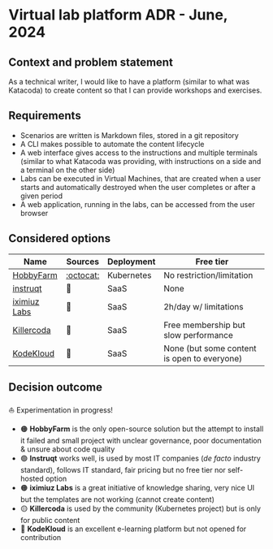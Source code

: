 # Virtual lab platform ADR - June, 2024

## Context and problem statement

As a technical writer, I would like to have a platform (similar to what was Katacoda) to create content so that I can provide workshops and exercises.

## Requirements

* Scenarios are written is Markdown files, stored in a git repository
* A CLI makes possible to automate the content lifecycle
* A web interface gives access to the instructions and multiple terminals (similar to what Katacoda was providing, with instructions on a side and a terminal on the other side)
* Labs can be executed in Virtual Machines, that are created when a user starts and automatically destroyed when the user completes or after a given period
* A web application, running in the labs, can be accessed from the user browser

## Considered options

Name                                       | Sources                                   | Deployment | Free tier
-------------------------------------------|-------------------------------------------|------------|--------------------------------------------
[HobbyFarm](https://github.com/hobbyfarm)  | [:octocat:](https://github.com/hobbyfarm) | Kubernetes | No restriction/limitation
[instruqt](https://instruqt.com/)          | 🚫                                        | SaaS       | None
[iximiuz Labs](https://labs.iximiuz.com/)  | 🚫                                        | SaaS       | 2h/day w/ limitations
[Killercoda](https://killercoda.com/learn) | 🚫                                        | SaaS       | Free membership but slow performance
[KodeKloud](https://kodekloud.com/)        | 🚫                                        | SaaS       | None (but some content is open to everyone)

## Decision outcome

⛵ Experimentation in progress!

* 🟠 **HobbyFarm** is the only open-source solution but the attempt to install it failed and small project with unclear governance, poor documentation & unsure about code quality
* 🟢 **Instruqt** works well, is used by most IT companies (_de facto_ industry standard), follows IT standard, fair pricing but no free tier nor self-hosted option
* 🟠 **iximiuz Labs** is a great initiative of knowledge sharing, very nice UI but the templates are not working (cannot create content)
* 🟡 **Killercoda** is used by the community (Kubernetes project) but is only for public content
* 🔴 **KodeKloud** is an excellent e-learning platform but not opened for contribution
